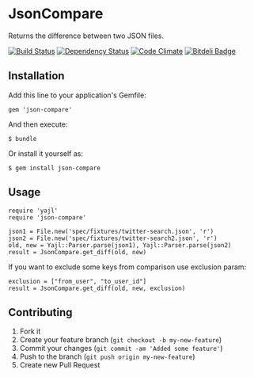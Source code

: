 # JsonCompare

Returns the difference between two JSON files.

[![Build Status](http://travis-ci.org/a2design-company/json-compare.png?branch=master)](http://travis-ci.org/a2design-company/json-compare)
[![Dependency Status](https://gemnasium.com/a2design-company/json-compare.png?travis)](https://gemnasium.com/a2design-company/json-compare)
[![Code Climate](https://codeclimate.com/badge.png)](https://codeclimate.com/github/a2design-company/json-compare)
[![Bitdeli Badge](https://d2weczhvl823v0.cloudfront.net/a2design-company/json-compare/trend.png)](https://bitdeli.com/free "Bitdeli Badge")

## Installation

Add this line to your application's Gemfile:

    gem 'json-compare'

And then execute:

    $ bundle

Or install it yourself as:

    $ gem install json-compare

## Usage

    require 'yajl'
    require 'json-compare'

    json1 = File.new('spec/fixtures/twitter-search.json', 'r')
    json2 = File.new('spec/fixtures/twitter-search2.json', 'r')
    old, new = Yajl::Parser.parse(json1), Yajl::Parser.parse(json2)
    result = JsonCompare.get_diff(old, new)

If you want to exclude some keys from comparison use exclusion param:

    exclusion = ["from_user", "to_user_id"]
    result = JsonCompare.get_diff(old, new, exclusion)

## Contributing

1. Fork it
2. Create your feature branch (`git checkout -b my-new-feature`)
3. Commit your changes (`git commit -am 'Added some feature'`)
4. Push to the branch (`git push origin my-new-feature`)
5. Create new Pull Request
